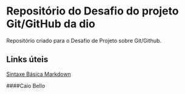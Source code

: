# Repositório do Desafio do projeto Git/GitHub da dio
Repositório criado para o Desafio de Projeto sobre Git/Github.

## Links úteis
[Sintaxe Básica Markdown](https://www.markdownguide.org/basic-syntax)


####Caio Bello

